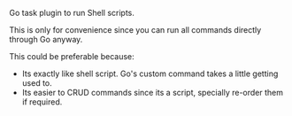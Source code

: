 Go task plugin to run Shell scripts.

This is only for convenience since you can run all commands directly through Go anyway.

This could be preferable because:
- Its exactly like shell script. Go's custom command takes a little getting used to.
- Its easier to CRUD commands since its a script, specially re-order them if required.
